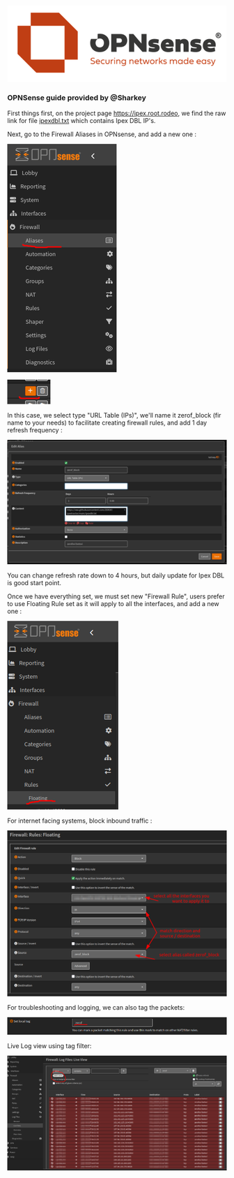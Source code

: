 
![opensense logo](images/opensense_logo.png)

### OPNSense guide provided by @Sharkey

First things first, on the project page https://ipex.root.rodeo, we find the raw link for file [ipexdbl.txt](https://raw.githubusercontent.com/ZEROF/ipextractor/main/ipexdbl.txt) which contains Ipex DBL IP's.

Next, go to the Firewall Aliases in OPNsense, and add a new one :

![opensense alias](images/opensense_alias_1.png)

![opensense alias](images/opensense_alias_2.png)

In this case, we select type "URL Table (IPs)", we'll name it zerof_block (fir name to your needs) to facilitate creating firewall rules, and add 1 day refresh frequency :

![opensense alias type](images/opensense_alias_3.png)

You can change refresh rate down to 4 hours, but daily update for Ipex DBL is good start point.

Once we have everything set, we must set new "Firewall Rule", users prefer to use Floating Rule set as it will apply to all the interfaces, and add a new one :

![opensense floating rule](images/opensense_floating_rule.png)

For internet facing systems, block inbound traffic :

![opensense floatin block rule](images/opensense_floating_block_rule.png)

For troubleshooting and logging, we can also tag the packets:

![opensense packets labes](images/opensense_packets_tag.png)

Live Log view using tag filter:

![opensesne packets log view](images/opensense_label_logview.png)
